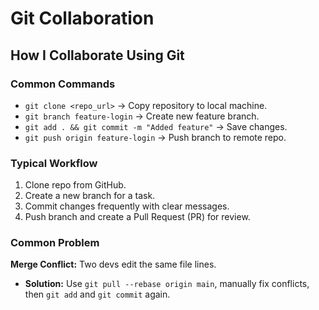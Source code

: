 # Git Collaboration

## How I Collaborate Using Git

### Common Commands
- `git clone <repo_url>` → Copy repository to local machine.
- `git branch feature-login` → Create new feature branch.
- `git add . && git commit -m "Added feature"` → Save changes.
- `git push origin feature-login` → Push branch to remote repo.

### Typical Workflow
1. Clone repo from GitHub.
2. Create a new branch for a task.
3. Commit changes frequently with clear messages.
4. Push branch and create a Pull Request (PR) for review.

### Common Problem
**Merge Conflict:** Two devs edit the same file lines.
- **Solution:** Use `git pull --rebase origin main`, manually fix conflicts, then `git add` and `git commit` again.